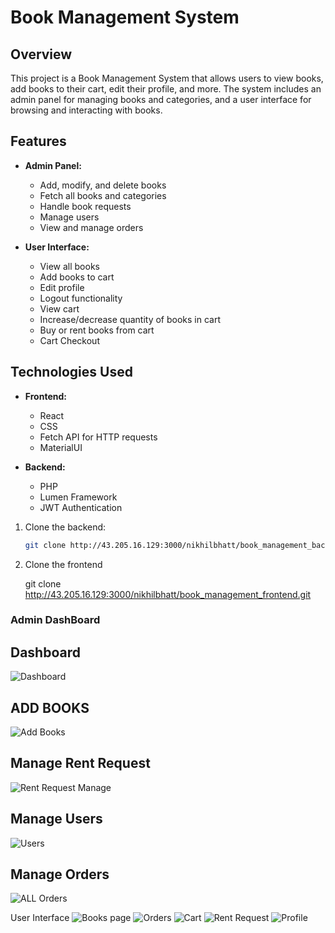 # Book Management System

## Overview

This project is a Book Management System that allows users to view books, add books to their cart, edit their profile, and more. The system includes an admin panel for managing books and categories, and a user interface for browsing and interacting with books.

## Features

- **Admin Panel:**
  - Add, modify, and delete books
  - Fetch all books and categories
  - Handle book requests
  - Manage users
  - View and manage orders

- **User Interface:**
  - View all books
  - Add books to cart
  - Edit profile
  - Logout functionality
  - View cart
  - Increase/decrease quantity of books in cart
  - Buy or rent books from cart
  - Cart Checkout

## Technologies Used

- **Frontend:**
  - React
  - CSS 
  - Fetch API for HTTP requests
  - MaterialUI 

- **Backend:**
  - PHP 
  - Lumen Framework
  - JWT Authentication



1. Clone the backend:
   ```sh
   git clone http://43.205.16.129:3000/nikhilbhatt/book_management_backend.git
   

2. Clone the frontend

    git clone http://43.205.16.129:3000/nikhilbhatt/book_management_frontend.git


### Admin DashBoard
## Dashboard
![Dashboard](https://github.com/user-attachments/assets/914ac689-976b-4d52-99d2-da9246297a78)

## ADD BOOKS
![Add Books](https://github.com/user-attachments/assets/14376ded-252f-46f1-a938-f6a31077e8d9)

## Manage Rent Request
![Rent Request Manage](https://github.com/user-attachments/assets/09e20540-f20f-4807-8d7a-f99e066c1733)

## Manage Users
![Users](https://github.com/user-attachments/assets/ac749092-2e2c-4c65-9fe1-766aa74b9441)

## Manage Orders
![ALL Orders](https://github.com/user-attachments/assets/4eb317a3-0954-4f0a-b65f-eca709c2f7d8)




User Interface 
![Books page](https://github.com/user-attachments/assets/174cb1c6-c1f3-4ea8-9b0b-461896cef7e1)
![Orders](https://github.com/user-attachments/assets/1c91e53b-ba49-491a-9b58-e76b3f30deb3)
![Cart](https://github.com/user-attachments/assets/9abe11f5-6b41-4e84-9656-11c0eb0c21ae)
![Rent Request](https://github.com/user-attachments/assets/dff59aa7-b93e-40c0-adec-665e443bd63d)
![Profile](https://github.com/user-attachments/assets/b214979d-660c-4828-84a0-8dce8ac479cc)
